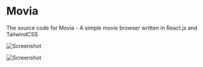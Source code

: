 # Movia
The source code for Movia - A simple movie browser written in React.js and TailwindCSS

![Screenshot](https://i.postimg.cc/vZdwZF9J/Screenshot-2025-06-10-000837.png)

![Screenshot](https://i.postimg.cc/TwcJgbHj/Screenshot-2025-06-10-000907.png)

